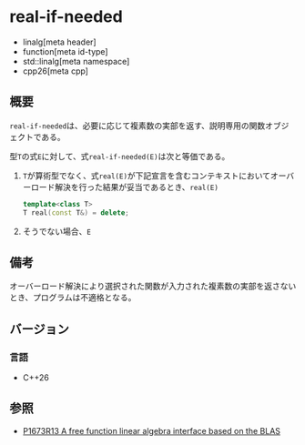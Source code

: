 # real-if-needed

* linalg[meta header]
* function[meta id-type]
* std::linalg[meta namespace]
* cpp26[meta cpp]

## 概要
`real-if-needed`は、必要に応じて複素数の実部を返す、説明専用の関数オブジェクトである。

型`T`の式`E`に対して、式`real-if-needed(E)`は次と等価である。

1. `T`が算術型でなく、式`real(E)`が下記宣言を含むコンテキストにおいてオーバーロード解決を行った結果が妥当であるとき、`real(E)`
    ```cpp
    template<class T>
    T real(const T&) = delete; 
    ```

2. そうでない場合、`E`


## 備考
オーバーロード解決により選択された関数が入力された複素数の実部を返さないとき、プログラムは不適格となる。


## バージョン
### 言語
- C++26


## 参照
- [P1673R13 A free function linear algebra interface based on the BLAS](https://www.open-std.org/jtc1/sc22/wg21/docs/papers/2023/p1673r13.html)
